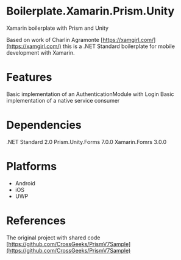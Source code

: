 # Boilerplate.Xamarin.Prism.Unity
Xamarin boilerplate with Prism and Unity

Based on work of Charlin Agramonte [https://xamgirl.com/](https://xamgirl.com/) this is a .NET Standard boilerplate for mobile development with Xamarin.

# Features
Basic implementation of an AuthenticationModule with Login
Basic implementation of a native service consumer

# Dependencies
.NET Standard 2.0
Prism.Unity.Forms 7.0.0
Xamarin.Fomrs 3.0.0

# Platforms
* Android
* iOS
* UWP

# References
The original project with shared code [https://github.com/CrossGeeks/PrismV7Sample](https://github.com/CrossGeeks/PrismV7Sample)
